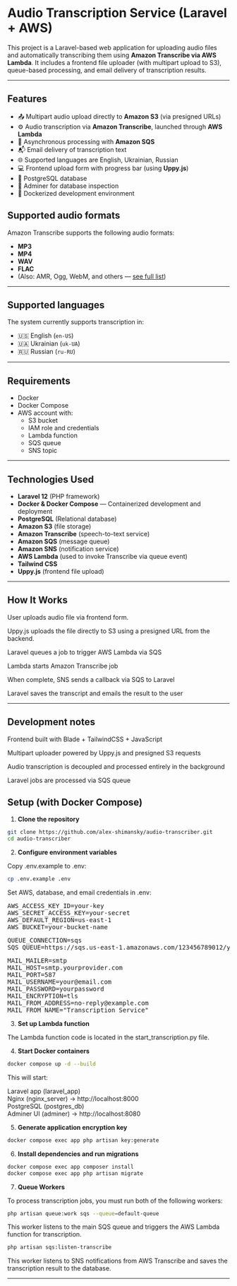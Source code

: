 # Audio Transcription Service (Laravel + AWS)

This project is a Laravel-based web application for uploading audio files and automatically transcribing them using **Amazon Transcribe via AWS Lambda**. It includes a frontend file uploader (with multipart upload to S3), queue-based processing, and email delivery of transcription results.

---

## Features

- 📤 Multipart audio upload directly to **Amazon S3** (via presigned URLs)
- ⚙️ Audio transcription via **Amazon Transcribe**, launched through **AWS Lambda**
- 🔁 Asynchronous processing with **Amazon SQS**
- 📬 Email delivery of transcription text
- 🌐 Supported languages are English, Ukrainian, Russian
- 💻 Frontend upload form with progress bar (using **Uppy.js**)
- 🐘 PostgreSQL database
- 🧰 Adminer for database inspection
- 🐳 Dockerized development environment

## Supported audio formats

Amazon Transcribe supports the following audio formats:

- **MP3**
- **MP4**
- **WAV**
- **FLAC**
- (Also: AMR, Ogg, WebM, and others — [see full list](https://docs.aws.amazon.com/transcribe/latest/dg/supported-input.html))

---

## Supported languages

The system currently supports transcription in:

- 🇺🇸 English (`en-US`)
- 🇺🇦 Ukrainian (`uk-UA`)
- 🇷🇺 Russian (`ru-RU`)

---

## Requirements

- Docker
- Docker Compose
- AWS account with:
    - S3 bucket
    - IAM role and credentials
    - Lambda function
    - SQS queue
    - SNS topic

---

## Technologies Used

- **Laravel 12** (PHP framework)
- **Docker & Docker Compose** — Containerized development and deployment
- **PostgreSQL** (Relational database)
- **Amazon S3** (file storage)
- **Amazon Transcribe** (speech-to-text service)
- **Amazon SQS** (message queue)
- **Amazon SNS** (notification service)
- **AWS Lambda** (used to invoke Transcribe via queue event)
- **Tailwind CSS**
- **Uppy.js** (frontend file upload)

---

## How It Works

User uploads audio file via frontend form.

Uppy.js uploads the file directly to S3 using a presigned URL from the backend.

Laravel queues a job to trigger AWS Lambda via SQS

Lambda starts Amazon Transcribe job

When complete, SNS sends a callback via SQS to Laravel

Laravel saves the transcript and emails the result to the user


---

## Development notes

Frontend built with Blade + TailwindCSS + JavaScript

Multipart uploader powered by Uppy.js and presigned S3 requests

Audio transcription is decoupled and processed entirely in the background

Laravel jobs are processed via SQS queue

## Setup (with Docker Compose)

1. **Clone the repository**

```bash
git clone https://github.com/alex-shimansky/audio-transcriber.git
cd audio-transcriber
```

2. **Configure environment variables**

Copy .env.example to .env:

```bash
cp .env.example .env
```

Set AWS, database, and email credentials in .env:
<pre lang="md">
AWS_ACCESS_KEY_ID=your-key
AWS_SECRET_ACCESS_KEY=your-secret
AWS_DEFAULT_REGION=us-east-1
AWS_BUCKET=your-bucket-name
</pre>

<pre lang="md">
QUEUE_CONNECTION=sqs
SQS_QUEUE=https://sqs.us-east-1.amazonaws.com/123456789012/your-queue
</pre>

<pre lang="md">
MAIL_MAILER=smtp
MAIL_HOST=smtp.yourprovider.com
MAIL_PORT=587
MAIL_USERNAME=your@email.com
MAIL_PASSWORD=yourpassword
MAIL_ENCRYPTION=tls
MAIL_FROM_ADDRESS=no-reply@example.com
MAIL_FROM_NAME="Transcription Service"
</pre>

3. **Set up Lambda function**

The Lambda function code is located in the start_transcription.py file.

4. **Start Docker containers**

```bash
docker compose up -d --build
```

This will start:

Laravel app (laravel_app)  
Nginx (nginx_server) → http://localhost:8000  
PostgreSQL (postgres_db)  
Adminer UI (adminer) → http://localhost:8080  

5. **Generate application encryption key**

```bash
docker compose exec app php artisan key:generate
```

6. **Install dependencies and run migrations**

```bash
docker compose exec app composer install
docker compose exec app php artisan migrate
```

7. **Queue Workers**

To process transcription jobs, you must run both of the following workers:

```bash
php artisan queue:work sqs --queue=default-queue
```
This worker listens to the main SQS queue and triggers the AWS Lambda function for transcription.

```bash
php artisan sqs:listen-transcribe
```

This worker listens to SNS notifications from AWS Transcribe and saves the transcription result to the database.

---

